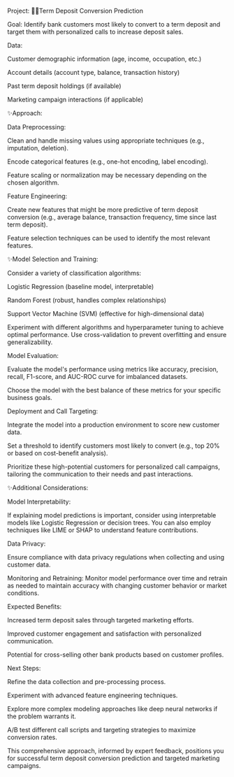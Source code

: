 Project: 🏢🏢Term Deposit Conversion Prediction

Goal: Identify bank customers most likely to convert to a term deposit and target them with personalized calls to increase deposit sales.

Data:

Customer demographic information (age, income, occupation, etc.)

Account details (account type, balance, transaction history)

Past term deposit holdings (if available)

Marketing campaign interactions (if applicable)


✨Approach:


Data Preprocessing:

Clean and handle missing values using appropriate techniques (e.g., imputation, deletion).

Encode categorical features (e.g., one-hot encoding, label encoding).

Feature scaling or normalization may be necessary depending on the chosen algorithm.


Feature Engineering:

Create new features that might be more predictive of term deposit conversion (e.g., average balance, transaction frequency, time since last term deposit).

Feature selection techniques can be used to identify the most relevant features.


✨Model Selection and Training:


Consider a variety of classification algorithms:

Logistic Regression (baseline model, interpretable)

Random Forest (robust, handles complex relationships)

Support Vector Machine (SVM) (effective for high-dimensional data)

Experiment with different algorithms and hyperparameter tuning to achieve optimal performance.
Use cross-validation to prevent overfitting and ensure generalizability.


Model Evaluation:

Evaluate the model's performance using metrics like accuracy, precision, recall, F1-score, and AUC-ROC curve for imbalanced datasets.

Choose the model with the best balance of these metrics for your specific business goals.


Deployment and Call Targeting:

Integrate the model into a production environment to score new customer data.

Set a threshold to identify customers most likely to convert (e.g., top 20% or based on cost-benefit analysis).

Prioritize these high-potential customers for personalized call campaigns, tailoring the communication to their needs and past interactions.


✨Additional Considerations:


Model Interpretability: 

If explaining model predictions is important, consider using interpretable models like Logistic Regression or decision trees. You can also employ techniques like LIME or SHAP to understand feature contributions.


Data Privacy:

Ensure compliance with data privacy regulations when collecting and using customer data.

Monitoring and Retraining: Monitor model performance over time and retrain as needed to maintain accuracy with changing customer behavior or market conditions.


Expected Benefits:

Increased term deposit sales through targeted marketing efforts.

Improved customer engagement and satisfaction with personalized communication.

Potential for cross-selling other bank products based on customer profiles.


Next Steps:

Refine the data collection and pre-processing process.

Experiment with advanced feature engineering techniques.

Explore more complex modeling approaches like deep neural networks if the problem warrants it.

A/B test different call scripts and targeting strategies to maximize conversion rates.

This comprehensive approach, informed by expert feedback, positions you for successful term deposit conversion prediction and targeted marketing campaigns.
